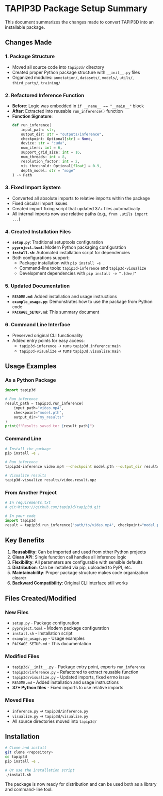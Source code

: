 # TAPIP3D Package Setup Summary

This document summarizes the changes made to convert TAPIP3D into an installable package.

## Changes Made

### 1. Package Structure
- Moved all source code into `tapip3d/` directory
- Created proper Python package structure with `__init__.py` files
- Organized modules: `annotation/`, `datasets/`, `models/`, `utils/`, `third_party/`, `training/`

### 2. Refactored Inference Function
- **Before**: Logic was embedded in `if __name__ == "__main__"` block
- **After**: Extracted into reusable `run_inference()` function
- **Function Signature**:
  ```python
  def run_inference(
      input_path: str,
      output_dir: str = "outputs/inference",
      checkpoint: Optional[str] = None,
      device: str = "cuda",
      num_iters: int = 6,
      support_grid_size: int = 16,
      num_threads: int = 8,
      resolution_factor: int = 2,
      vis_threshold: Optional[float] = 0.9,
      depth_model: str = "moge"
  ) -> Path
  ```

### 3. Fixed Import System
- Converted all absolute imports to relative imports within the package
- Fixed circular import issues
- Created import fixing script that updated 37+ files automatically
- All internal imports now use relative paths (e.g., `from .utils import ...`)

### 4. Created Installation Files
- **`setup.py`**: Traditional setuptools configuration
- **`pyproject.toml`**: Modern Python packaging configuration
- **`install.sh`**: Automated installation script for dependencies
- Both configurations support:
  - Package installation with `pip install -e .`
  - Command-line tools: `tapip3d-inference` and `tapip3d-visualize`
  - Development dependencies with `pip install -e ".[dev]"`

### 5. Updated Documentation
- **`README.md`**: Added installation and usage instructions
- **`example_usage.py`**: Demonstrates how to use the package from Python code
- **`PACKAGE_SETUP.md`**: This summary document

### 6. Command Line Interface
- Preserved original CLI functionality
- Added entry points for easy access:
  - `tapip3d-inference` → runs `tapip3d.inference:main`
  - `tapip3d-visualize` → runs `tapip3d.visualize:main`

## Usage Examples

### As a Python Package
```python
import tapip3d

# Run inference
result_path = tapip3d.run_inference(
    input_path="video.mp4",
    checkpoint="model.pth",
    output_dir="my_results"
)
print(f"Results saved to: {result_path}")
```

### Command Line
```bash
# Install the package
pip install -e .

# Run inference
tapip3d-inference video.mp4 --checkpoint model.pth --output_dir results

# Visualize results
tapip3d-visualize results/video.result.npz
```

### From Another Project
```python
# In requirements.txt
# git+https://github.com/tapip3d/tapip3d.git

# In your code
import tapip3d
result = tapip3d.run_inference("path/to/video.mp4", checkpoint="model.pth")
```

## Key Benefits

1. **Reusability**: Can be imported and used from other Python projects
2. **Clean API**: Single function call handles all inference logic
3. **Flexibility**: All parameters are configurable with sensible defaults
4. **Distribution**: Can be installed via pip, uploaded to PyPI, etc.
5. **Maintainability**: Proper package structure makes code organization clearer
6. **Backward Compatibility**: Original CLI interface still works

## Files Created/Modified

### New Files
- `setup.py` - Package configuration
- `pyproject.toml` - Modern package configuration
- `install.sh` - Installation script
- `example_usage.py` - Usage examples
- `PACKAGE_SETUP.md` - This documentation

### Modified Files
- `tapip3d/__init__.py` - Package entry point, exports `run_inference`
- `tapip3d/inference.py` - Refactored to extract reusable function
- `tapip3d/visualize.py` - Updated imports, fixed errno issue
- `README.md` - Added installation and usage instructions
- **37+ Python files** - Fixed imports to use relative imports

### Moved Files
- `inference.py` → `tapip3d/inference.py`
- `visualize.py` → `tapip3d/visualize.py`
- All source directories moved into `tapip3d/`

## Installation

```bash
# Clone and install
git clone <repository>
cd tapip3d
pip install -e .

# Or use the installation script
./install.sh
```

The package is now ready for distribution and can be used both as a library and command-line tool.